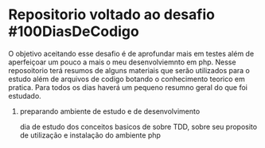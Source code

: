 <h1>Repositorio voltado ao desafio #100DiasDeCodigo</h1> 


<p> O objetivo aceitando esse desafio é de aprofundar mais em testes além de aperfeiçoar um pouco a mais o meu desenvolviemnto em php. Nesse reposoitorio terá resumos de alguns materiais que serão utilizados para o estudo além de arquivos de codigo  botando o conhecimento teorico em pratica. Para todos os dias haverá um pequeno resumno geral do que foi estudado.</p>
<ol>
    <li>  preparando ambiente de estudo e de desenvolvimento <br><p> dia de estudo dos conceitos basicos de sobre TDD, sobre seu proposito de utilização e instalação do ambiente php <p></br> </li>

</ol>